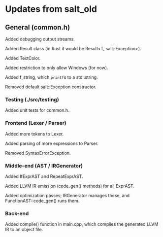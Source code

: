 # Updates from salt_old

## General (common.h)
Added debugging output streams.

Added Result<T> class (in Rust it would be Result<T, salt::Exception>).

Added TextColor.

Added restriction to only allow Windows (for now).

Added f_string, which `printf`s to a std::string.

Removed default salt::Exception constructor.

### Testing (./src/testing)
Added unit tests for common.h.

### Frontend (Lexer / Parser)
Added more tokens to Lexer.

Added parsing of more expressions to Parser.

Removed SyntaxErrorException.

### Middle-end (AST / IRGenerator)
Added IfExprAST and RepeatExprAST. 

Added LLVM IR emission (code_gen() methods) for all ExprAST. 

Added optimization passes; IRGenerator manages these, and FunctionAST::code_gen() runs them.

### Back-end
Added compile() function in main.cpp, which compiles the generated LLVM IR to an object file.






